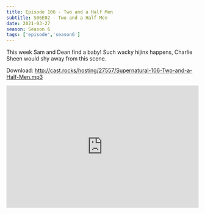 ```yaml
---
title: Episode 106 - Two and a Half Men
subtitle: S06E02 - Two and a Half Men
date: 2021-03-27
season: Season 6
tags: ['episode','season6']
---
```


This week Sam and Dean find a baby! Such wacky hijinx happens, Charlie Sheen would shy away from this scene.

Download: <a href="http://cast.rocks/hosting/27557/Supernatural-106-Two and a Half Men.mp3" Alt="Episode 106 - Two and a Half Men">http://cast.rocks/hosting/27557/Supernatural-106-Two-and-a-Half-Men.mp3</a>

<iframe src="https://cast.rocks/player/27557/Supernatural-106-Two-and-a-Half-Men.mp3?episodeTitle=Episode%20106%20-%20Two%20and%20a%20Half%20Men&podcastTitle=Couple%20of%20Idjits&episodeDate=March%2027th%2C%202021&imageURL=https%3A%2F%2Fcast.rocks%2Fhosting%2F27557%2Ffeeds%2FCAURZ.jpg" style="border: none; min-height: 265px; max-height: 320px; max-width: 558px; min-width: 270px; width: 100%; height: 100%;" scrollbars="no"></iframe>
